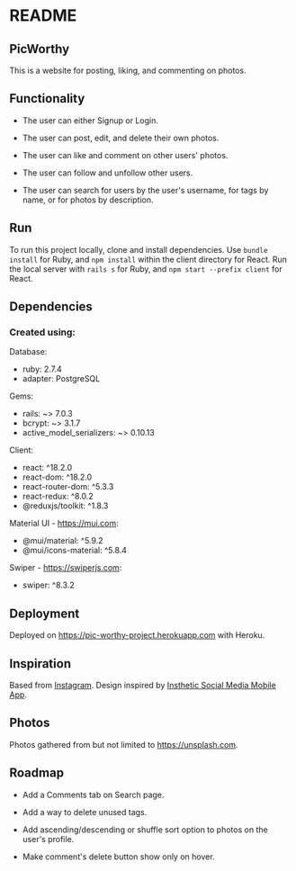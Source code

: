# README

## PicWorthy
This is a website for posting, liking, and commenting on photos.

## Functionality
* The user can either Signup or Login.

* The user can post, edit, and delete their own photos.

* The user can like and comment on other users' photos.

* The user can follow and unfollow other users.

* The user can search for users by the user's username, for tags by name, or for photos by description.

## Run
To run this project locally, clone and install dependencies. 
Use `bundle install` for Ruby, and `npm install` within the client directory for React.
Run the local server with `rails s` for Ruby, and `npm start --prefix client` for React.

## Dependencies
### Created using: 
Database:
* ruby: 2.7.4
* adapter: PostgreSQL

Gems:
* rails: ~> 7.0.3
* bcrypt: ~> 3.1.7
* active_model_serializers: ~> 0.10.13

Client:
* react: ^18.2.0
* react-dom: ^18.2.0
* react-router-dom: ^5.3.3
* react-redux: ^8.0.2
* @reduxjs/toolkit: ^1.8.3

Material UI - https://mui.com: 
* @mui/material: ^5.9.2
* @mui/icons-material: ^5.8.4

Swiper - https://swiperjs.com: 
* swiper: ^8.3.2

## Deployment
Deployed on https://pic-worthy-project.herokuapp.com with Heroku.

## Inspiration
Based from [Instagram](https://www.instagram.com).
Design inspired by [Insthetic Social Media Mobile App](https://dribbble.com/shots/17122481-Insthetic-Social-Media-Mobile-App?utm_source=Clipboard_Shot&utm_campaign=DhimasRasyad&utm_content=Insthetic%20Social%20Media%20Mobile%20App&utm_medium=Social_Share&utm_source=Clipboard_Shot&utm_campaign=DhimasRasyad&utm_content=Insthetic%20Social%20Media%20Mobile%20App&utm_medium=Social_Share).

## Photos
Photos gathered from but not limited to https://unsplash.com.

## Roadmap
* Add a Comments tab on Search page. 

* Add a way to delete unused tags.

* Add ascending/descending or shuffle sort option to photos on the user's profile.

* Make comment's delete button show only on hover.

